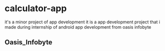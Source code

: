 # calculator-app
it's a minor project of app development
it is a app development project that  i made during internship of android app development from oasis infobyte

## Oasis_Infobyte
